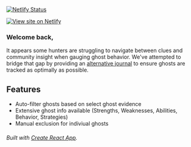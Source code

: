 [![Netlify Status](https://api.netlify.com/api/v1/badges/c1c924aa-d94e-495f-a7e8-1ed5256c2264/deploy-status)](https://better-phasmophobia-journal.netlify.app/)

[![View site on Netlify](https://i.ibb.co/qM5v9Cg/bpj.jpg)](https://better-phasmophobia-journal.netlify.app/ "View site on Netlify")

### Welcome back,
It appears some hunters are struggling to navigate between clues and community insight when gauging ghost behavior. We've attempted to bridge that gap by providing an [alternative journal](https://better-phasmophobia-journal.netlify.app/) to ensure ghosts are tracked as optimally as possible.

## Features
- Auto-filter ghosts based on select ghost evidence
- Extensive ghost info available (Strengths, Weaknesses, Abilities, Behavior, Strategies)
- Manual exclusion for indiviual ghosts


###### Built with [Create React App](https://create-react-app.dev/).
